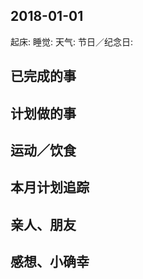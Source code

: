 2018-01-01
---------------------------
起床:
睡觉:
天气:
节日／纪念日:

已完成的事
---------------------------

计划做的事
---------------------------

运动／饮食
---------------------------

本月计划追踪
---------------------------

亲人、朋友
---------------------------

感想、小确幸
---------------------------

